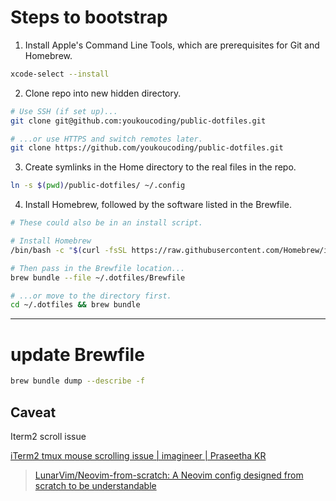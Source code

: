 # Steps to bootstrap

1. Install Apple's Command Line Tools, which are prerequisites for Git and Homebrew.

```bash
xcode-select --install
```

2. Clone repo into new hidden directory.

```bash
# Use SSH (if set up)...
git clone git@github.com:youkoucoding/public-dotfiles.git

# ...or use HTTPS and switch remotes later.
git clone https://github.com/youkoucoding/public-dotfiles.git
```

3. Create symlinks in the Home directory to the real files in the repo.

```bash
ln -s $(pwd)/public-dotfiles/ ~/.config
```

4. Install Homebrew, followed by the software listed in the Brewfile.

```bash
# These could also be in an install script.

# Install Homebrew
/bin/bash -c "$(curl -fsSL https://raw.githubusercontent.com/Homebrew/install/HEAD/install.sh)"

# Then pass in the Brewfile location...
brew bundle --file ~/.dotfiles/Brewfile

# ...or move to the directory first.
cd ~/.dotfiles && brew bundle
```

---

# update Brewfile

```bash
brew bundle dump --describe -f
```

## Caveat

Iterm2 scroll issue

[iTerm2 tmux mouse scrolling issue | imagineer | Praseetha KR](https://imagineer.in/blog/iterm2-tmux-mouse-scrolling-issue/)

> [LunarVim/Neovim-from-scratch: A Neovim config designed from scratch to be understandable](https://github.com/LunarVim/Neovim-from-scratch)
